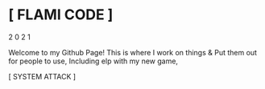 # [ FLAMI CODE ]
2 0 2 1

Welcome to my Github Page! This is where I work on things &
Put them out for people to use, Including elp with my new game,

[ SYSTEM ATTACK ] 
